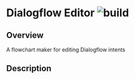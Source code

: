 # Dialogflow Editor ![build](https://travis-ci.com/thinkty/dialogflow-editor.svg?branch=master)

## Overview
A flowchart maker for editing Dialogflow intents

## Description
